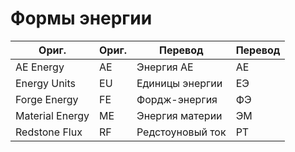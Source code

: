 # Формы энергии

| Ориг.           | Ориг. | Перевод          | Перевод |
| --------------- | ----- | ---------------- | ------- |
| AE Energy       | AE    | Энергия AE       | AE      |
| Energy Units    | EU    | Единицы энергии  | ЕЭ      |
| Forge Energy    | FE    | Фордж-энергия    | ФЭ      |
| Material Energy | ME    | Энергия материи  | ЭМ      |
| Redstone Flux   | RF    | Редстоуновый ток | РТ      |
